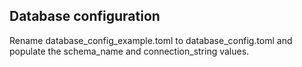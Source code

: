 Database configuration
----------------------
Rename database_config_example.toml to database_config.toml and populate the schema_name and connection_string values.
